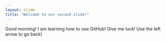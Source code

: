 ```yaml
---
layout: slide
title: "Welcome to our second slide!"
---
```

Good morning! I am learning how to use GitHub! Give me luck!
Use the left arrow to go back!
